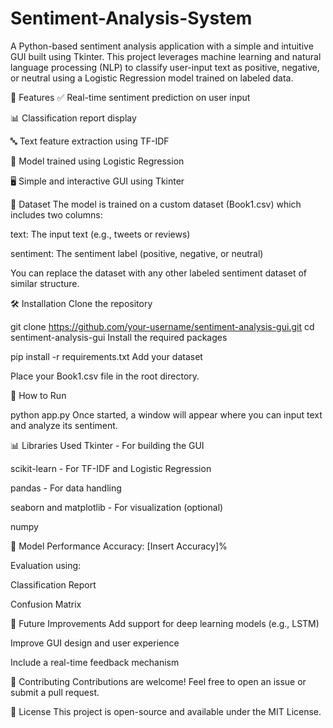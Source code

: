 # Sentiment-Analysis-System
A Python-based sentiment analysis application with a simple and intuitive GUI built using Tkinter. This project leverages machine learning and natural language processing (NLP) to classify user-input text as positive, negative, or neutral using a Logistic Regression model trained on labeled data.

🚀 Features
✅ Real-time sentiment prediction on user input

📊 Classification report display

🔤 Text feature extraction using TF-IDF

🧮 Model trained using Logistic Regression

🖥️ Simple and interactive GUI using Tkinter

📂 Dataset
The model is trained on a custom dataset (Book1.csv) which includes two columns:

text: The input text (e.g., tweets or reviews)

sentiment: The sentiment label (positive, negative, or neutral)

You can replace the dataset with any other labeled sentiment dataset of similar structure.

🛠️ Installation
Clone the repository

git clone https://github.com/your-username/sentiment-analysis-gui.git
cd sentiment-analysis-gui
Install the required packages

pip install -r requirements.txt
Add your dataset

Place your Book1.csv file in the root directory.

🧪 How to Run

python app.py
Once started, a window will appear where you can input text and analyze its sentiment.

📊 Libraries Used
Tkinter - For building the GUI

scikit-learn - For TF-IDF and Logistic Regression

pandas - For data handling

seaborn and matplotlib - For visualization (optional)

numpy

🧠 Model Performance
Accuracy: [Insert Accuracy]%

Evaluation using:

Classification Report

Confusion Matrix

📝 Future Improvements
Add support for deep learning models (e.g., LSTM)

Improve GUI design and user experience

Include a real-time feedback mechanism

🤝 Contributing
Contributions are welcome! Feel free to open an issue or submit a pull request.

📃 License
This project is open-source and available under the MIT License.
